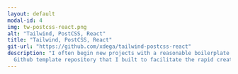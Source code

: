 ```yaml
---
layout: default
modal-id: 4
img: tw-postcss-react.png
alt: "Tailwind, PostCSS, React"
title: "Tailwind, PostCSS, React"
git-url: "https://github.com/xdega/tailwind-postcss-react"
description: "I often begin new projects with a reasonable boilerplate. This project is an open-source    
  Github template repository that I built to facilitate the rapid creation of new reactive frontend applications with React. This includes additional tooling for Tailwind, Webpack, and PostCSS. This supports a clean asset pipeline with a delarative approach to CSS styling via Tailwind."
---
```

